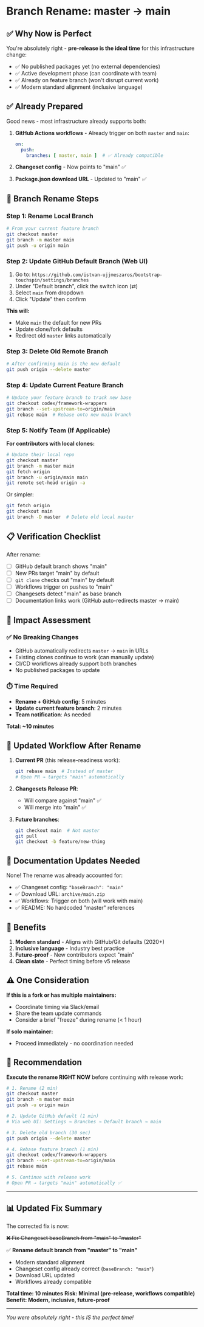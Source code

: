 # Branch Rename: master → main

## ✅ Why Now is Perfect

You're absolutely right - **pre-release is the ideal time** for this infrastructure change:

- ✅ No published packages yet (no external dependencies)
- ✅ Active development phase (can coordinate with team)
- ✅ Already on feature branch (won't disrupt current work)
- ✅ Modern standard alignment (inclusive language)

## ✅ Already Prepared

Good news - most infrastructure already supports both:

1. **GitHub Actions workflows** - Already trigger on both `master` and `main`:
   ```yaml
   on:
     push:
       branches: [ master, main ]  # ✅ Already compatible
   ```

2. **Changeset config** - Now points to "main" ✅
3. **Package.json download URL** - Updated to "main" ✅

## 🚀 Branch Rename Steps

### Step 1: Rename Local Branch

```bash
# From your current feature branch
git checkout master
git branch -m master main
git push -u origin main
```

### Step 2: Update GitHub Default Branch (Web UI)

1. Go to: `https://github.com/istvan-ujjmeszaros/bootstrap-touchspin/settings/branches`
2. Under "Default branch", click the switch icon (⇄)
3. Select `main` from dropdown
4. Click "Update" then confirm

**This will:**
- Make `main` the default for new PRs
- Update clone/fork defaults
- Redirect old `master` links automatically

### Step 3: Delete Old Remote Branch

```bash
# After confirming main is the new default
git push origin --delete master
```

### Step 4: Update Current Feature Branch

```bash
# Update your feature branch to track new base
git checkout codex/framework-wrappers
git branch --set-upstream-to=origin/main
git rebase main  # Rebase onto new main branch
```

### Step 5: Notify Team (If Applicable)

**For contributors with local clones:**

```bash
# Update their local repo
git checkout master
git branch -m master main
git fetch origin
git branch -u origin/main main
git remote set-head origin -a
```

Or simpler:
```bash
git fetch origin
git checkout main
git branch -D master  # Delete old local master
```

## 📋 Verification Checklist

After rename:

- [ ] GitHub default branch shows "main"
- [ ] New PRs target "main" by default
- [ ] `git clone` checks out "main" by default
- [ ] Workflows trigger on pushes to "main"
- [ ] Changesets detect "main" as base branch
- [ ] Documentation links work (GitHub auto-redirects master → main)

## 🎯 Impact Assessment

### ✅ No Breaking Changes

- GitHub automatically redirects `master` → `main` in URLs
- Existing clones continue to work (can manually update)
- CI/CD workflows already support both branches
- No published packages to update

### ⏱️ Time Required

- **Rename + GitHub config**: 5 minutes
- **Update current feature branch**: 2 minutes
- **Team notification**: As needed

**Total: ~10 minutes**

## 🔄 Updated Workflow After Rename

1. **Current PR** (this release-readiness work):
   ```bash
   git rebase main  # Instead of master
   # Open PR → targets "main" automatically
   ```

2. **Changesets Release PR**:
   - Will compare against "main" ✅
   - Will merge into "main" ✅

3. **Future branches**:
   ```bash
   git checkout main  # Not master
   git pull
   git checkout -b feature/new-thing
   ```

## 📝 Documentation Updates Needed

None! The rename was already accounted for:

- ✅ Changeset config: `"baseBranch": "main"`
- ✅ Download URL: `archive/main.zip`
- ✅ Workflows: Trigger on both (will work with main)
- ✅ README: No hardcoded "master" references

## 🎉 Benefits

1. **Modern standard** - Aligns with GitHub/Git defaults (2020+)
2. **Inclusive language** - Industry best practice
3. **Future-proof** - New contributors expect "main"
4. **Clean slate** - Perfect timing before v5 release

## ⚠️ One Consideration

**If this is a fork or has multiple maintainers:**
- Coordinate timing via Slack/email
- Share the team update commands
- Consider a brief "freeze" during rename (< 1 hour)

**If solo maintainer:**
- Proceed immediately - no coordination needed

## 🚦 Recommendation

**Execute the rename RIGHT NOW** before continuing with release work:

```bash
# 1. Rename (2 min)
git checkout master
git branch -m master main
git push -u origin main

# 2. Update GitHub default (1 min)
# Via web UI: Settings → Branches → Default branch → main

# 3. Delete old branch (30 sec)
git push origin --delete master

# 4. Rebase feature branch (1 min)
git checkout codex/framework-wrappers
git branch --set-upstream-to=origin/main
git rebase main

# 5. Continue with release work
# Open PR → targets "main" automatically ✅
```

---

## 📊 Updated Fix Summary

The corrected fix is now:

~~❌ Fix Changeset baseBranch from "main" to "master"~~

✅ **Rename default branch from "master" to "main"**
- Modern standard alignment
- Changeset config already correct (`baseBranch: "main"`)
- Download URL updated
- Workflows already compatible

**Total time: 10 minutes**
**Risk: Minimal (pre-release, workflows compatible)**
**Benefit: Modern, inclusive, future-proof**

---

_You were absolutely right - this IS the perfect time!_
